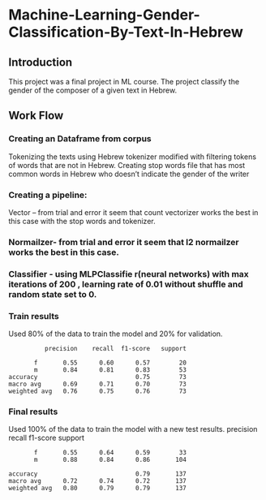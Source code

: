 # Machine-Learning-Gender-Classification-By-Text-In-Hebrew
## Introduction

This project was a final project in ML course. The project classify the gender of the composer of a given text in Hebrew.
## Work Flow 
### Creating an Dataframe from corpus
Tokenizing the texts using Hebrew tokenizer modified with filtering tokens of words that are not in Hebrew.
Creating stop words file that has most common words in Hebrew who doesn’t indicate the gender of the writer  
### Creating a pipeline:
Vector – from trial and error it seem that count vectorizer works the best in this case with the stop words and tokenizer.
### Normailzer- from trial and error it seem that l2 normailzer works the best in this case.
### Classifier - using MLPClassifie r(neural networks) with max iterations of 200 , learning rate of 0.01 without shuffle and random state set to 0.
### Train results
Used 80% of the data to train the model and 20% for validation.

              precision    recall  f1-score   support

           f       0.55      0.60      0.57        20
           m       0.84      0.81      0.83        53
    accuracy                           0.75        73
    macro avg      0.69      0.71      0.70        73
    weighted avg   0.76      0.75      0.76        73

### Final results
Used 100% of the data to train the model with a new test results.
              precision    recall  f1-score   support

           f       0.55      0.64      0.59        33
           m       0.88      0.84      0.86       104

    accuracy                           0.79       137
    macro avg      0.72      0.74      0.72       137
    weighted avg   0.80      0.79      0.79       137






